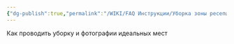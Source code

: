 ```yaml
---
{"dg-publish":true,"permalink":"/WIKI/FAQ Инструкции/Уборка зоны ресепшн !/"}
---
```


Как проводить уборку и фотографии идеальных мест